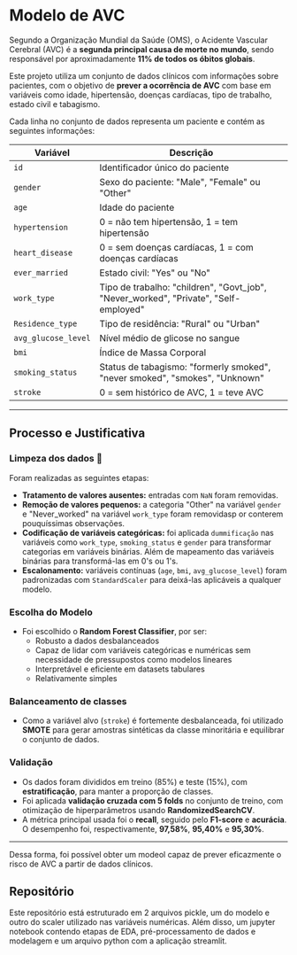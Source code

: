# Modelo de AVC

Segundo a Organização Mundial da Saúde (OMS), o Acidente Vascular Cerebral (AVC) é a **segunda principal causa de morte no mundo**, sendo responsável por aproximadamente **11% de todos os óbitos globais**.

Este projeto utiliza um conjunto de dados clínicos com informações sobre pacientes, com o objetivo de **prever a ocorrência de AVC** com base em variáveis como idade, hipertensão, doenças cardíacas, tipo de trabalho, estado civil e tabagismo.

Cada linha no conjunto de dados representa um paciente e contém as seguintes informações:

| Variável              | Descrição                                                                 |
|-----------------------|---------------------------------------------------------------------------|
| `id`                  | Identificador único do paciente                                           |
| `gender`              | Sexo do paciente: "Male", "Female" ou "Other"                             |
| `age`                 | Idade do paciente                                                         |
| `hypertension`        | 0 = não tem hipertensão, 1 = tem hipertensão                              |
| `heart_disease`       | 0 = sem doenças cardíacas, 1 = com doenças cardíacas                      |
| `ever_married`        | Estado civil: "Yes" ou "No"                                               |
| `work_type`           | Tipo de trabalho: "children", "Govt_job", "Never_worked", "Private", "Self-employed" |
| `Residence_type`      | Tipo de residência: "Rural" ou "Urban"                                    |
| `avg_glucose_level`   | Nível médio de glicose no sangue                                          |
| `bmi`                 | Índice de Massa Corporal                                                  |
| `smoking_status`      | Status de tabagismo: "formerly smoked", "never smoked", "smokes", "Unknown" |
| `stroke`              | 0 = sem histórico de AVC, 1 = teve AVC                                    |

---

## Processo e Justificativa

### Limpeza dos dados 🧹

Foram realizadas as seguintes etapas:

- **Tratamento de valores ausentes:** entradas com `NaN` foram removidas.
- **Remoção de valores pequenos:** a categoria "Other" na variável `gender` e "Never_worked" na variável `work_type` foram removidasp or conterem pouquíssimas observações.
- **Codificação de variáveis categóricas:** foi aplicada `dummificação` nas variáveis como `work_type`, `smoking_status` e `gender` para transformar categorias em variáveis binárias. Além de mapeamento das variáveis binárias para transformá-las em 0's ou 1's.
- **Escalonamento:** variáveis contínuas (`age`, `bmi`, `avg_glucose_level`) foram padronizadas com `StandardScaler` para deixá-las aplicáveis a qualquer modelo.

### Escolha do Modelo

- Foi escolhido o **Random Forest Classifier**, por ser:
  - Robusto a dados desbalanceados
  - Capaz de lidar com variáveis categóricas e numéricas sem necessidade de pressupostos como modelos lineares
  - Interpretável e eficiente em datasets tabulares
  - Relativamente simples

### Balanceamento de classes

- Como a variável alvo (`stroke`) é fortemente desbalanceada, foi utilizado **SMOTE** para gerar amostras sintéticas da classe minoritária e equilibrar o conjunto de dados.

### Validação

- Os dados foram divididos em treino (85%) e teste (15%), com **estratificação**, para manter a proporção de classes.
- Foi aplicada **validação cruzada com 5 folds** no conjunto de treino, com otimização de hiperparâmetros usando **RandomizedSearchCV**.
- A métrica principal usada foi o **recall**, seguido pelo **F1-score** e **acurácia**. O desempenho foi, respectivamente, **97,58%**, **95,40%** e **95,30%**.

---

Dessa forma, foi possível obter um modeol capaz de prever eficazmente o risco de AVC a partir de dados clínicos.

## Repositório

Este repositório está estruturado em 2 arquivos pickle, um do modelo e outro do scaler utilizado nas variáveis numéricas. Além disso, um jupyter notebook contendo etapas de EDA, pré-processamento de dados e modelagem e um arquivo python com a aplicação streamlit.
